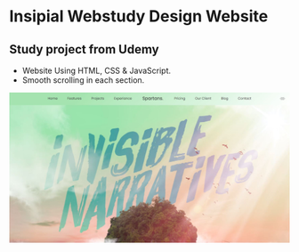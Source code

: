 # Insipial Webstudy Design Website
## Study project from Udemy
- Website Using HTML, CSS & JavaScript.
- Smooth scrolling in each section.

![spartans](/preview.JPG)

